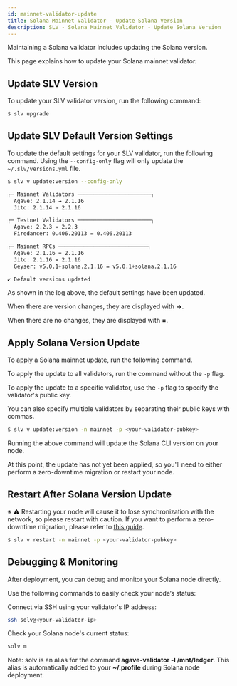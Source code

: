 ```yaml
---
id: mainnet-validator-update
title: Solana Mainnet Validator - Update Solana Version
description: SLV - Solana Mainnet Validator - Update Solana Version
---
```


Maintaining a Solana validator includes updating the Solana version.

This page explains how to update your Solana mainnet validator.

## Update SLV Version

To update your SLV validator version, run the following command:

```bash
$ slv upgrade
```

## Update SLV Default Version Settings

To update the default settings for your SLV validator, run the following command.
Using the `--config-only` flag will only update the `~/.slv/versions.yml` file.

```bash
$ slv v update:version --config-only

┌─ Mainnet Validators ───────────────────────┐
  Agave: 2.1.14 → 2.1.16
  Jito: 2.1.14 → 2.1.16

┌─ Testnet Validators ───────────────────────┐
  Agave: 2.2.3 = 2.2.3
  Firedancer: 0.406.20113 = 0.406.20113

┌─ Mainnet RPCs ────────────────────────────┐
  Agave: 2.1.16 = 2.1.16
  Jito: 2.1.16 = 2.1.16
  Geyser: v5.0.1+solana.2.1.16 = v5.0.1+solana.2.1.16

✔ Default versions updated
```

As shown in the log above, the default settings have been updated.

When there are version changes, they are displayed with **->**.

When there are no changes, they are displayed with **=**.

## Apply Solana Version Update

To apply a Solana mainnet update, run the following command.

To apply the update to all validators, run the command without the `-p` flag.

To apply the update to a specific validator, use the `-p` flag to specify the validator's public key.

You can also specify multiple validators by separating their public keys with commas.

```bash
$ slv v update:version -n mainnet -p <your-validator-pubkey> 
```

Running the above command will update the Solana CLI version on your node.

At this point, the update has not yet been applied, so you'll need to either perform a zero-downtime migration or restart your node.

## Restart After Solana Version Update

※ ⚠️ Restarting your node will cause it to lose synchronization with the network, so please restart with caution. If you want to perform a zero-downtime migration, please refer to [this guide](/en/doc/mainnet-validator/migrate).

```bash
$ slv v restart -n mainnet -p <your-validator-pubkey>
```

## Debugging & Monitoring

After deployment, you can debug and monitor your Solana node directly.

Use the following commands to easily check your node’s status:

Connect via SSH using your validator's IP address:

```bash
ssh solv@<your-validator-ip>
```

Check your Solana node's current status:
```bash
solv m
```

Note:
solv is an alias for the command **agave-validator -l /mnt/ledger**.
This alias is automatically added to your **~/.profile** during Solana node deployment.